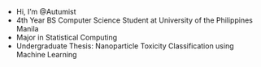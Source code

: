 - Hi, I’m @Autumist
- 4th Year BS Computer Science Student at University of the Philippines Manila
- Major in Statistical Computing
- Undergraduate Thesis: Nanoparticle Toxicity Classification using Machine Learning
